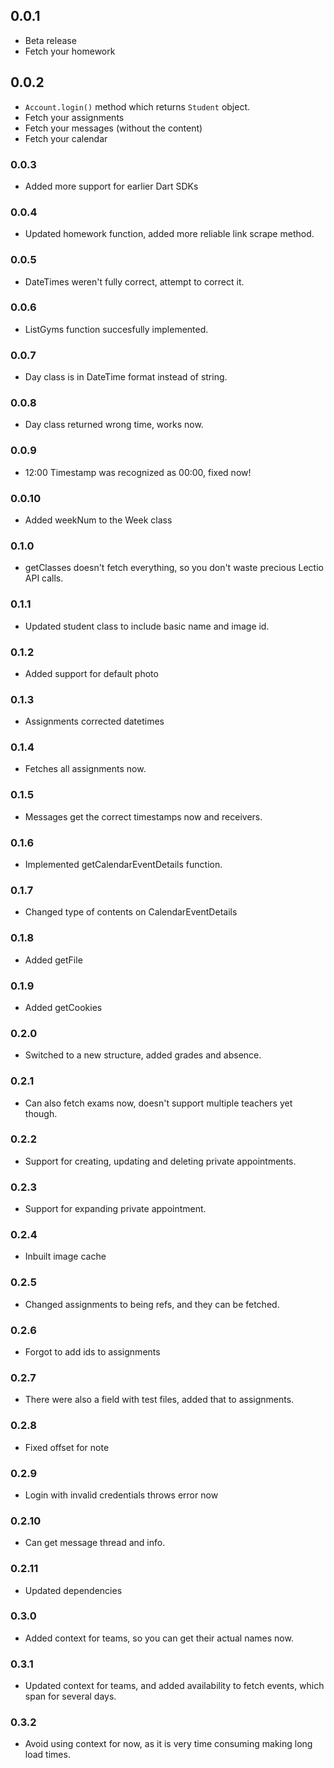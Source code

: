 ## 0.0.1

* Beta release
* Fetch your homework

## 0.0.2

* `Account.login()` method which returns `Student` object.
* Fetch your assignments
* Fetch your messages (without the content)
* Fetch your calendar

### 0.0.3

* Added more support for earlier Dart SDKs

### 0.0.4

* Updated homework function, added more reliable link scrape method.

### 0.0.5

* DateTimes weren't fully correct, attempt to correct it.

### 0.0.6

* ListGyms function succesfully implemented.

### 0.0.7

* Day class is in DateTime format instead of string.

### 0.0.8

* Day class returned wrong time, works now.

### 0.0.9

* 12:00 Timestamp was recognized as 00:00, fixed now!

### 0.0.10

* Added weekNum to the Week class

### 0.1.0

* getClasses doesn't fetch everything, so you don't waste precious Lectio API calls.

### 0.1.1

* Updated student class to include basic name and image id.

### 0.1.2

* Added support for default photo

### 0.1.3

* Assignments corrected datetimes

### 0.1.4

* Fetches all assignments now.

### 0.1.5

* Messages get the correct timestamps now and receivers.

### 0.1.6

* Implemented getCalendarEventDetails function.

### 0.1.7

* Changed type of contents on CalendarEventDetails

### 0.1.8

* Added getFile

### 0.1.9

* Added getCookies

### 0.2.0

* Switched to a new structure, added grades and absence.

### 0.2.1

* Can also fetch exams now, doesn't support multiple teachers yet though.

### 0.2.2

* Support for creating, updating and deleting private appointments.

### 0.2.3

* Support for expanding private appointment.

### 0.2.4

* Inbuilt image cache

### 0.2.5

* Changed assignments to being refs, and they can be fetched.

### 0.2.6

* Forgot to add ids to assignments

### 0.2.7

* There were also a field with test files, added that to assignments.

### 0.2.8

* Fixed offset for note

### 0.2.9

* Login with invalid credentials throws error now

### 0.2.10

* Can get message thread and info.

### 0.2.11

* Updated dependencies

### 0.3.0

* Added context for teams, so you can get their actual names now.

### 0.3.1

* Updated context for teams, and added availability to fetch events, which span for several days.

### 0.3.2

* Avoid using context for now, as it is very time consuming making long load times.